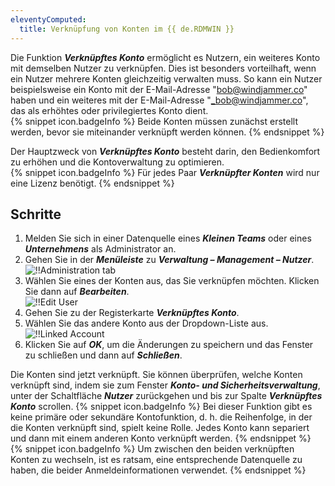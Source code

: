 ```yaml
---
eleventyComputed:
  title: Verknüpfung von Konten im {{ de.RDMWIN }}
---
```

Die Funktion ***Verknüpftes Konto*** ermöglicht es Nutzern, ein weiteres Konto mit demselben Nutzer zu verknüpfen. Dies ist besonders vorteilhaft, wenn ein Nutzer mehrere Konten gleichzeitig verwalten muss. So kann ein Nutzer beispielsweise ein Konto mit der E-Mail-Adresse "bob@windjammer.co" haben und ein weiteres mit der E-Mail-Adresse "_bob@windjammer.co", das als erhöhtes oder privilegiertes Konto dient.  
{% snippet icon.badgeInfo %}
Beide Konten müssen zunächst erstellt werden, bevor sie miteinander verknüpft werden können.
{% endsnippet %}

Der Hauptzweck von ***Verknüpftes Konto*** besteht darin, den Bedienkomfort zu erhöhen und die Kontoverwaltung zu optimieren.   
{% snippet icon.badgeInfo %}
Für jedes Paar ***Verknüpfter Konten*** wird nur eine Lizenz benötigt.
{% endsnippet %}

## Schritte

1. Melden Sie sich in einer Datenquelle eines ***Kleinen Teams*** oder eines ***Unternehmens*** als Administrator an.
1. Gehen Sie in der ***Menüleiste*** zu ***Verwaltung – Management – Nutzer***.  
![!!Administration tab](https://webdevolutions.azureedge.net/docs/de/kb/KB0073.png)  
1. Wählen Sie eines der Konten aus, das Sie verknüpfen möchten. Klicken Sie dann auf ***Bearbeiten***.  
![!!Edit User](https://webdevolutions.azureedge.net/docs/de/kb/KB0074.png)  
1. Gehen Sie zu der Registerkarte ***Verknüpftes Konto***.
1. Wählen Sie das andere Konto aus der Dropdown-Liste aus.  
![!!Linked Account](https://webdevolutions.azureedge.net/docs/de/kb/KB0075.png)  
1. Klicken Sie auf ***OK***, um die Änderungen zu speichern und das Fenster zu schließen und dann auf ***Schließen***.

Die Konten sind jetzt verknüpft. Sie können überprüfen, welche Konten verknüpft sind, indem sie zum Fenster ***Konto- und Sicherheitsverwaltung***, unter der Schaltfläche ***Nutzer*** zurückgehen und bis zur Spalte ***Verknüpftes Konto*** scrollen.
{% snippet icon.badgeInfo %}
Bei dieser Funktion gibt es keine primäre oder sekundäre Kontofunktion, d. h. die Reihenfolge, in der die Konten verknüpft sind, spielt keine Rolle. Jedes Konto kann separiert und dann mit einem anderen Konto verknüpft werden.
{% endsnippet %}  
{% snippet icon.badgeInfo %}
Um zwischen den beiden verknüpften Konten zu wechseln, ist es ratsam, eine entsprechende Datenquelle zu haben, die beider Anmeldeinformationen verwendet.
{% endsnippet %}
